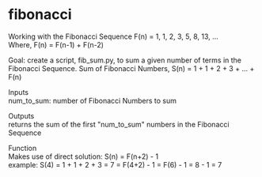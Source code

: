 # fibonacci
Working with the Fibonacci Sequence
F(n) = 1, 1, 2, 3, 5, 8, 13, ...<br>
Where, F(n) = F(n-1) + F(n-2)

Goal: create a script, fib_sum.py, to sum a given number of terms in the Fibonacci Sequence.
Sum of Fibonacci Numbers, S(n) = 1 + 1 + 2 + 3 + ... + F(n)

Inputs<br>
    num_to_sum: number of Fibonacci Numbers to sum
    
Outputs<br>
    returns the sum of the first "num_to_sum" numbers in the Fibonacci Sequence

Function<br>
    Makes use of direct solution: S(n) = F(n+2) - 1<br>
    example: S(4) = 1 + 1 + 2 + 3 = 7 = F(4+2) - 1 = F(6) - 1 = 8 - 1 = 7
